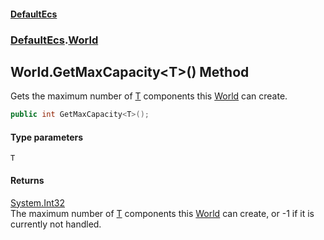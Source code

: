 #### [DefaultEcs](./index.md 'index')
### [DefaultEcs](./DefaultEcs.md 'DefaultEcs').[World](./DefaultEcs-World.md 'DefaultEcs.World')
## World.GetMaxCapacity&lt;T&gt;() Method
Gets the maximum number of [T](#DefaultEcs-World-GetMaxCapacity-T-()-T 'DefaultEcs.World.GetMaxCapacity&lt;T&gt;().T') components this [World](./DefaultEcs-World.md 'DefaultEcs.World') can create.  
```csharp
public int GetMaxCapacity<T>();
```
#### Type parameters
<a name='DefaultEcs-World-GetMaxCapacity-T-()-T'></a>
`T`  
  
  
#### Returns
[System.Int32](https://docs.microsoft.com/en-us/dotnet/api/System.Int32 'System.Int32')  
The maximum number of [T](#DefaultEcs-World-GetMaxCapacity-T-()-T 'DefaultEcs.World.GetMaxCapacity&lt;T&gt;().T') components this [World](./DefaultEcs-World.md 'DefaultEcs.World') can create, or -1 if it is currently not handled.  
